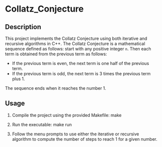 # Collatz_Conjecture
## Description

This project implements the Collatz Conjecture using both iterative and recursive algorithms in C++. The Collatz Conjecture is a mathematical sequence defined as follows: start with any positive integer `n`. Then each term is obtained from the previous term as follows:
- If the previous term is even, the next term is one half of the previous term.
- If the previous term is odd, the next term is 3 times the previous term plus 1.

The sequence ends when it reaches the number 1.

## Usage

1. Compile the project using the provided Makefile: make

2. Run the executable: make run

3. Follow the menu prompts to use either the iterative or recursive algorithm to compute the number of steps to reach 1 for a given number.
